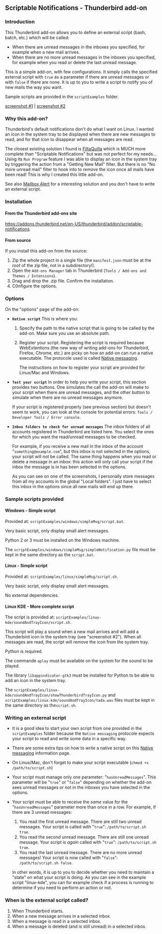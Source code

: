 ## Scriptable Notifications - Thunderbird add-on

### Introduction

This Thunderbird add-on allows you to define an external script (bash, batch, etc.)
which will be called:

- When there are unread messages in the inboxes you specified, for example when
  a new mail arrives.
- When there are no more unread messages in the inboxes you specified, for example
  when you read or delete the last unread message.

This is a simple add-on, with few configurations. It simply calls the specified
external script with `true` as a parameter if there are unread messages or with
`false` if there are none. It is up to you to write a script to notify
you of new mails the way you want.

Sample scripts are provided in the `scriptExamples` folder.

[screenshot #1](https://raw.githubusercontent.com/electrotype/thunderbird-addon-scriptable-notifications/main/assets/screenshots/optionsPage.png) | [screenshot #2](https://raw.githubusercontent.com/electrotype/thunderbird-addon-scriptable-notifications/main/assets/screenshots/trayIconExample.png)

### Why this add-on?

Thunderbird's default notifications don't do what I want on Linux.
I wanted an icon in the system tray to be displayed when there are new messages to read,
and for that icon to disappear when all messages are read.

The closest existing solution I found is [FiltaQuilla](https://addons.thunderbird.net/en-us/thunderbird/addon/filtaquilla/)
which is MUCH more complete than "Scriptable Notifications" but was not perfect for my
needs... Using its `Run Program` feature I was able to display an icon in the system tray by triggering
the action from a "Getting New Mail" filter. But there is no "No more unread mail" filter to hook into to _remove_ the
icon once all mails have been read! This is why I created this little add-on.

See also [Mailbox Alert](https://addons.thunderbird.net/en-US/thunderbird/addon/mailbox-alert) for
a interesting solution and you don't have to write an external script.

### Installation

#### From the Thunderbird add-ons site

https://addons.thunderbird.net/en-US/thunderbird/addon/scriptable-notifications

#### From source

If you install this add-on from the source:

1. Zip the whole project in a single file (the `manifest.json` must be at the _root_ of the zip file,
   not in a subdirectory!).
2. Open the `Add-ons Manager` tab in Thunderbird (`Tools / Add-ons and Themes / Extensions`).
3. Drag and drop the .zip file. Confirm the installation.
4. C0nfigure the options.

### Options

On the "options" page of the add-on:

- **`Native script`**
  This is where you:

  1. Specify the path to the native script that is going to be called by the add-on.
     Make sure you use an absolute path.

  2. Register your script. Registering the script is required because WebExtentions (the
     new way of writing add-ons for Thunderbird, Firefox, Chrome, etc.) are picky
     on how an add-on can run a native executable. The protocole used is called
     [Native messaging](https://developer.mozilla.org/en-US/docs/Mozilla/Add-ons/WebExtensions/Native_messaging).

     The instructions on how to register your script are provided for Linux/Mac and Windows.

- **`Test your script`**
  In order to help you write your script, this section provides two buttons. One simulates
  the call the add-on will make to your script when there are unread messages, and the other
  button to simulate when there are no unread messages anymore.

  If your script is registered properly (see previous section) but doesn't seem to work, you
  can look at the console for potential errors:
  `Tools / Developer Tools / Error console`.

- **`Inbox folders to check for unread messages`**
  The _inbox_ folders of all accounts registered in Thunderbird are listed here.
  You select the ones for which you want the read/unread messages to be checked.

  For example, if you receive a new mail in the inbox of the account "`something@example.com`",
  but this inbox is not selected in the options, your script will not be called. The same thing happens
  when you read or delete a message in an inbox: this action will only call your script
  if the inbox the message is in has been selected in the options.

  As you can see on one of the screenshots, I personally store messages from all my accounts in
  the global "Local folders". I just have to select this inbox in the options since all new
  mails will end up there.

### Sample scripts provided

#### Windows - Simple script

Provided at: `scriptExamples/windows/simpleMsg/script.bat`.

Very basic script, only display small alert messages.

Python 2 or 3 must be installed on the Windows machine.

The `scriptExamples/windows/simpleMsg/simpleNotification.py` file must
be kept in the same directory as the `script.bat`.

#### Linux - Simple script

Provided at: `scriptExamples/linux/simpleMsg/script.sh`.

Very basic script, only display small alert messages.

No external dependencies.

#### Linux KDE - More complete script

The script is provided at: `scriptExamples/linux-kde/soundAndTrayIcon/script.sh`.

This script will play a sound when a new mail arrives and will add
a Thunderbird icon in the system tray (see "screenshot #2"). When
all messages are read, the script will remove the icon from the system tray.

Python is required.

The commande `aplay` must be available on the system for the sound to be played.

The library `libappindicator-gtk3` must be installed for Python to be
able to add an icon in the system tray.

The `scriptExamples/linux-kde/soundAndTrayIcon/showThunderbirdTrayIcon.py` and
`scriptExamples/linux-kde/soundAndTrayIcon/tada.wav` files must be kept in the
same directory as the`script.sh`.

### Writing an external script

- It is a good idea to start your own script from one provided in the
  `scriptExamples` folder because the `Native messaging` protocole expects your
  script to read and write some data in a specific way.

- There are some extra tips on how to write a native script on this
  [Native messaging](https://developer.mozilla.org/en-US/docs/Mozilla/Add-ons/WebExtensions/Native_messaging)
  information page.

- On Linux/Mac, don't forget to make your script executable (`chmod +x /path/to/script.sh`)

- Your script must manage only one parameter: "`hasUnreadMessages`". This parameter
  will be "`true`" or "`false`" depending on whether the add-on sees unread messages or not in
  the inboxes you have selected in the options.

- Your script must be able to receive the _same_ value for the "`hasUnreadMessages`"
  parameter more than once in a row. For example, if there are 3 unread messages:

  1. You read the first unread message. There are still two unread messages. Your
     script is called with "`true`": `/path/to/script.sh true`.
  2. You read the second unread message. There are still one unread message. Your
     script is _again_ called with "`true`": `/path/to/script.sh true`.
  3. You read the last unread message. There are no more unread messages! Your
     script is now called with "`false`": `/path/to/script.sh false`.

  In other words, it is up to you to decide whether you need to maintain a "state"
  on what your script is doing. As you can see in the example script "linux-kde",
  you can for example check if a process is running to determine if you need to perform
  an action or not.

### When is the external script called?

1. When Thunderbird starts.
2. When a new message arrives in a selected inbox.
3. When a message is read in a selected inbox.
4. When a message is deleted (and is still unread) in a selected inbox.
